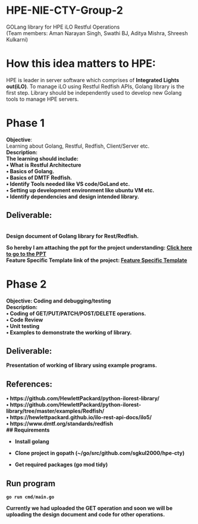 # HPE-NIE-CTY-Group-2

GOLang library for HPE iLO Restful Operations<br>
(Team members: Aman Narayan Singh, Swathi BJ, Aditya Mishra, Shreesh Kulkarni)

# How this idea matters to HPE: <br>
HPE is leader in server software which comprises of <b>Integrated Lights out(iLO)</b>.  To manage iLO using Restful Redfish APIs, Golang library is the first step. Library should be independently used to develop new Golang tools to manage HPE servers.

# Phase 1
<b>Objective</b>:<br> Learning about Golang, Restful, Redfish, Client/Server etc.<br>
<b>Description:</b><br> 
<b>The learning should include:<b/><br>
•	What is Restful Architecture<br>
•	Basics of Golang.<br>
•	Basics of DMTF Redfish.<br>
•	Identify Tools needed like VS code/GoLand etc.<br>
•	Setting up development environment like ubuntu VM etc.<br>
•	Identify dependencies and design intended library.<br>

<h2>Deliverable:</h2><br> Design document of Golang library for Rest/Redfish.<br>

So hereby I am attaching the ppt for the project understanding: <a href="https://docs.google.com/presentation/d/1txHXZgsGbmgA1qwHUGZvHK2J1Tivh_z0/edit?usp=sharing&ouid=105450876100971092600&rtpof=true&sd=true">Click here to go to the PPT</a>
<br>
Feature Specific Template link of the project: <a href="https://drive.google.com/file/d/1-atuWjaDJ355ayWXu7W0nE5bBJZxg0YE/view?usp=sharing">Feature Specific Template</a><br>
# Phase 2
<b>Objective</b>: Coding and debugging/testing<br> 
<b>Description:</b><br> 
•	Coding of GET/PUT/PATCH/POST/DELETE operations.<br>
•	Code Review<br>
•	Unit testing<br>
 •	Examples to demonstrate the working of library.<br>
	
<h2>Deliverable:</h2> Presentation of working of library using example programs.<br>

<h2>References:</h2>	
•	https://github.com/HewlettPackard/python-ilorest-library/<br>
•	https://github.com/HewlettPackard/python-ilorest-library/tree/master/examples/Redfish/<br>
•	https://hewlettpackard.github.io/ilo-rest-api-docs/ilo5/<br>
•	https://www.dmtf.org/standards/redfish<br>
 ## Requirements

 - Install golang

 - Clone project in gopath (~/go/src/github.com/sgkul2000/hpe-cty)

 - Get required packages (go mod tidy)
 ## Run program
  `go run cmd/main.go`

Currently we had uploaded the GET operation and soon we will be uploading the design document and code for other operations.


